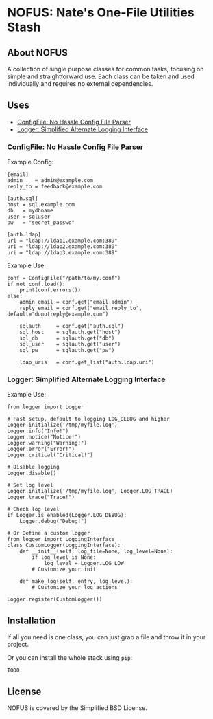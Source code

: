# NOFUS: Nate's One-File Utilities Stash
## About NOFUS
A collection of single purpose classes for common tasks, focusing on simple and
straightforward use. Each class can be taken and used individually and requires
no external dependencies.  

## Uses
* [ConfigFile: No Hassle Config File Parser](#configfile-no-hassle-config-file-parser)
* [Logger: Simplified Alternate Logging Interface](#logger-simplified-alternate-logging-interface)

### ConfigFile: No Hassle Config File Parser
Example Config:  
```
[email]
admin    = admin@example.com
reply_to = feedback@example.com

[auth.sql]
host = sql.example.com
db   = mydbname
user = sqluser
pw   = "secret_passwd"

[auth.ldap]
uri = "ldap://ldap1.example.com:389"
uri = "ldap://ldap2.example.com:389"
uri = "ldap://ldap3.example.com:389"
```

Example Use:  
```
conf = ConfigFile("/path/to/my.conf")
if not conf.load():
    print(conf.errors())
else:
    admin_email = conf.get("email.admin")
    reply_email = conf.get("email.reply_to", default="donotreply@example.com")

    sqlauth     = conf.get("auth.sql")
    sql_host    = sqlauth.get("host")
    sql_db      = sqlauth.get("db")
    sql_user    = sqlauth.get("user")
    sql_pw      = sqlauth.get("pw")

    ldap_uris   = conf.get_list("auth.ldap.uri")
```

### Logger: Simplified Alternate Logging Interface
Example Use:  
```
from logger import Logger

# Fast setup, default to logging LOG_DEBUG and higher
Logger.initialize('/tmp/myfile.log')
Logger.info("Info!")
Logger.notice("Notice!")
Logger.warning("Warning!")
Logger.error("Error!")
Logger.critical("Critical!")

# Disable logging
Logger.disable()

# Set log level
Logger.initialize('/tmp/myfile.log', Logger.LOG_TRACE)
Logger.trace("Trace!")

# Check log level
if Logger.is_enabled(Logger.LOG_DEBUG):
    Logger.debug("Debug!")

# Or Define a custom logger
from logger import LoggingInterface
class CustomLogger(LoggingInterface):
    def __init__(self, log_file=None, log_level=None):
        if log_level is None:
            log_level = Logger.LOG_LOW
        # Customize your init

    def make_log(self, entry, log_level):
        # Customize your log actions

Logger.register(CustomLogger())
```

## Installation
If all you need is one class, you can just grab a file and throw it in your project.  

Or you can install the whole stack using `pip`:  
```
TODO
```

## License
NOFUS is covered by the Simplified BSD License.  

